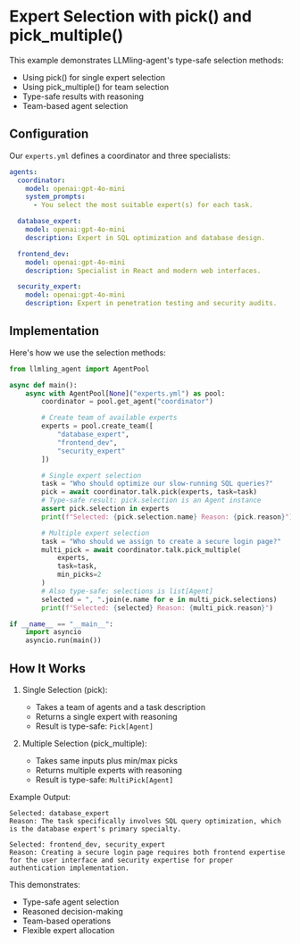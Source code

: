 # Expert Selection with pick() and pick_multiple()

This example demonstrates LLMling-agent's type-safe selection methods:

- Using pick() for single expert selection
- Using pick_multiple() for team selection
- Type-safe results with reasoning
- Team-based agent selection

## Configuration

Our `experts.yml` defines a coordinator and three specialists:

```yaml
agents:
  coordinator:
    model: openai:gpt-4o-mini
    system_prompts:
      - You select the most suitable expert(s) for each task.

  database_expert:
    model: openai:gpt-4o-mini
    description: Expert in SQL optimization and database design.

  frontend_dev:
    model: openai:gpt-4o-mini
    description: Specialist in React and modern web interfaces.

  security_expert:
    model: openai:gpt-4o-mini
    description: Expert in penetration testing and security audits.
```

## Implementation

Here's how we use the selection methods:

```python
from llmling_agent import AgentPool

async def main():
    async with AgentPool[None]("experts.yml") as pool:
        coordinator = pool.get_agent("coordinator")

        # Create team of available experts
        experts = pool.create_team([
            "database_expert",
            "frontend_dev",
            "security_expert"
        ])

        # Single expert selection
        task = "Who should optimize our slow-running SQL queries?"
        pick = await coordinator.talk.pick(experts, task=task)
        # Type-safe result: pick.selection is an Agent instance
        assert pick.selection in experts
        print(f"Selected: {pick.selection.name} Reason: {pick.reason}")

        # Multiple expert selection
        task = "Who should we assign to create a secure login page?"
        multi_pick = await coordinator.talk.pick_multiple(
            experts,
            task=task,
            min_picks=2
        )
        # Also type-safe: selections is list[Agent]
        selected = ", ".join(e.name for e in multi_pick.selections)
        print(f"Selected: {selected} Reason: {multi_pick.reason}")

if __name__ == "__main__":
    import asyncio
    asyncio.run(main())
```

## How It Works

1. Single Selection (pick):
   - Takes a team of agents and a task description
   - Returns a single expert with reasoning
   - Result is type-safe: `Pick[Agent]`

2. Multiple Selection (pick_multiple):
   - Takes same inputs plus min/max picks
   - Returns multiple experts with reasoning
   - Result is type-safe: `MultiPick[Agent]`

Example Output:
```
Selected: database_expert
Reason: The task specifically involves SQL query optimization, which is the database expert's primary specialty.

Selected: frontend_dev, security_expert
Reason: Creating a secure login page requires both frontend expertise for the user interface and security expertise for proper authentication implementation.
```

This demonstrates:

- Type-safe agent selection
- Reasoned decision-making
- Team-based operations
- Flexible expert allocation
